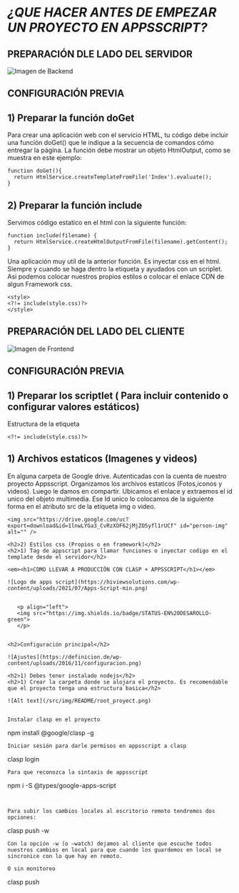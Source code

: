 <em><h1>¿QUE HACER ANTES DE EMPEZAR UN PROYECTO EN APPSSCRIPT?</h1></em>


<h2>PREPARACIÓN DLE LADO DEL SERVIDOR</h2>

![Imagen de Backend](https://cdn-icons-png.flaticon.com/512/6213/6213731.png)

<h2>CONFIGURACIÓN PREVIA</h2>
<h2>1) Preparar la función doGet</h2>

Para crear una aplicación web con el servicio HTML, tu código debe incluir una función doGet() que le indique a la secuencia de comandos cómo entregar la página. La función debe mostrar un objeto HtmlOutput, como se muestra en este ejemplo:
```
function doGet(){
  return HtmlService.createTemplateFromFile('Index').evaluate();
}
```
<h2>2) Preparar la función include</h2>

Servimos código estatico en el html con la siguiente función:
```
function include(filename) {
  return HtmlService.createHtmlOutputFromFile(filename).getContent();
}
```
Una aplicación muy util de la anterior función. Es inyectar css en el html. Siempre y cuando se haga dentro la etiqueta <style></style> y ayudados con un scriplet.
Asi podemos colocar nuestros propios estilos o colocar el enlace CDN de algun Framework css.
```
<style>
<?!= include(style.css)?>
</style>
```
<h2>PREPARACIÓN DEL LADO DEL CLIENTE</h2>

![Imagen de Frontend](https://aws-storage-aulab.s3.eu-south-1.amazonaws.com/aulabes/app/public/36/conversions/articoloweb-cover-cover.jpg)

<h2>CONFIGURACIÓN PREVIA</h2>
<h2>1) Preparar los scriptlet ( Para incluir contenido o configurar valores estáticos)</h2>

Estructura de la etiqueta
```
<?!= include(style.css)?>
```
<h2>1) Archivos estaticos (Imagenes y videos)</h2>
En alguna carpeta de Google drive. Autenticadas con la cuenta de nuestro proyecto Appsscript. Organizamos los archivos estaticos (Fotos,iconos y videos).
Luego le damos en compartir. Ubicamos el enlace y extraemos el id unico del objeto multimedia. Ese Id unico lo colocamos de la siguiente forma en el atributo src de la etiqueta img o video.

```
<img src="https://drive.google.com/uc?export=download&id=1lnwLYGa3_CvRzXOF62jMjZO5yfl1rUCf" id="person-img" alt="" />
```

```
<h2>2) Estilos css (Propios o en framework)</h2>
<h2>1) Tag de appscript para llamar funciones o inyectar codigo en el template desde el servidor</h2>

<em><h1>COMO LLEVAR A PRODUCCIÓN CON CLASP + APPSSCRIPT</h1></em>

![Logo de apps script](https://hiviewsolutions.com/wp-content/uploads/2021/07/Apps-Script-min.png)


   <p align="left">
   <img src="https://img.shields.io/badge/STATUS-EN%20DESAROLLO-green">
   </p>


<h2>Configuración principal</h2>

![Ajustes](https://definicion.de/wp-content/uploads/2016/11/configuracion.png)

<h2>1) Debes tener instalado nodejs</h2>
<h2>1) Crear la carpeta donde se alojara el proyecto. Es recomendable que el proyecto tenga una estructura basica</h2>

![Alt text](/src/img/README/root_proyect.png)


Instalar clasp en el proyecto

```
npm install @google/clasp -g
```
Iniciar sesión para darle permisos en appsscript a clasp

```
clasp login
```
Para que reconozca la sintaxis de appsscript
```
npm i -S @types/google-apps-script
```


Para subir los cambios locales al escritorio remoto tendremos dos opciones:

```
clasp push -w
```
Con la opción -w (o –watch) dejamos al cliente que escuche todos nuestros cambios en local para que cuando los guardemos en local se sincronice con lo que hay en remoto.

O sin monitoreo

```
clasp push
```
